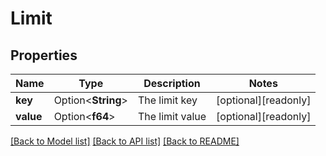 # Limit

## Properties

Name | Type | Description | Notes
------------ | ------------- | ------------- | -------------
**key** | Option<**String**> | The limit key | [optional][readonly]
**value** | Option<**f64**> | The limit value | [optional][readonly]

[[Back to Model list]](../README.md#documentation-for-models) [[Back to API list]](../README.md#documentation-for-api-endpoints) [[Back to README]](../README.md)


